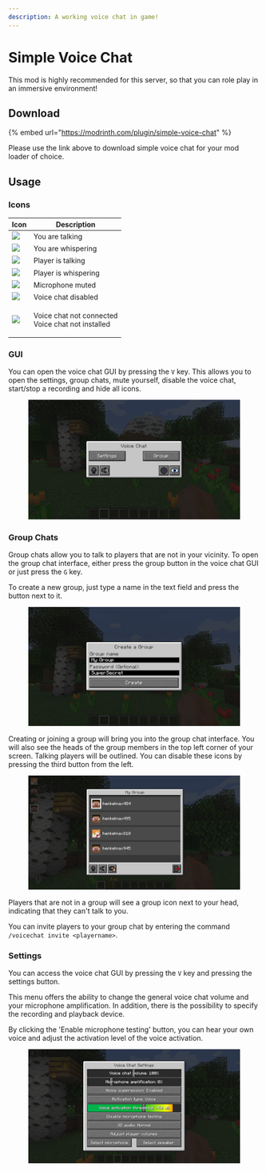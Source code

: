 ```yaml
---
description: A working voice chat in game!
---
```


# Simple Voice Chat

This mod is highly recommended for this server, so that you can role play in an immersive environment!

## Download

{% embed url="https://modrinth.com/plugin/simple-voice-chat" %}

Please use the link above to download simple voice chat for your mod loader of choice.



## Usage

### Icons

| Icon                                 | Description                                                 |
| ------------------------------------ | ----------------------------------------------------------- |
| ![](https://i.imgur.com/FZD3ohs.png) | You are talking                                             |
| ![](https://i.imgur.com/BJt2YAL.png) | You are whispering                                          |
| ![](https://i.imgur.com/lmN6ydy.png) | Player is talking                                           |
| ![](https://i.imgur.com/Felj73b.png) | Player is whispering                                        |
| ![](https://i.imgur.com/dI3pfmA.png) | Microphone muted                                            |
| ![](https://i.imgur.com/MZRBqra.png) | Voice chat disabled                                         |
| ![](https://i.imgur.com/Lv3K6tC.png) | <p>Voice chat not connected<br>Voice chat not installed</p> |



### GUI

You can open the voice chat GUI by pressing the `V` key. This allows you to open the settings, group chats, mute yourself, disable the voice chat, start/stop a recording and hide all icons.

<figure><img src="../.gitbook/assets/image (1).png" alt=""><figcaption></figcaption></figure>

### Group Chats

Group chats allow you to talk to players that are not in your vicinity. To open the group chat interface, either press the group button in the voice chat GUI or just press the `G` key.

To create a new group, just type a name in the text field and press the button next to it.

<figure><img src="../.gitbook/assets/image (1) (1).png" alt=""><figcaption></figcaption></figure>

Creating or joining a group will bring you into the group chat interface. You will also see the heads of the group members in the top left corner of your screen. Talking players will be outlined. You can disable these icons by pressing the third button from the left.

<figure><img src="../.gitbook/assets/image (2).png" alt=""><figcaption></figcaption></figure>

Players that are not in a group will see a group icon next to your head, indicating that they can't talk to you.

You can invite players to your group chat by entering the command `/voicechat invite <playername>`.

### Settings

You can access the voice chat GUI by pressing the `V` key and pressing the settings button.

This menu offers the ability to change the general voice chat volume and your microphone amplification. In addition, there is the possibility to specify the recording and playback device.

By clicking the 'Enable microphone testing' button, you can hear your own voice and adjust the activation level of the voice activation.

<figure><img src="../.gitbook/assets/image (3).png" alt=""><figcaption></figcaption></figure>
